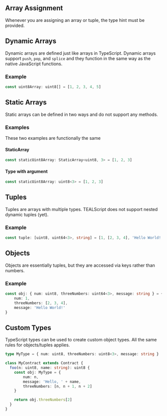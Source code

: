 ## Array Assignment

Whenever you are assigning an array or tuple, the type hint must be provided.

## Dynamic Arrays

Dynamic arrays are defined just like arrays in TypeScript. Dynamic arrays support `push`, `pop`, and `splice` and they function in the same way as the native JavaScript functions.

### Example

```ts
const uint8Array: uint8[] = [1, 2, 3, 4, 5]
```

## Static Arrays
Static arrays can be defined in two ways and do not support any methods.

### Examples

These two examples are functionally the same

#### StaticArray
```ts
const staticUint8Array: StaticArray<uint8, 3> = [1, 2, 3]
```

#### Type with argument
```ts
const staticUint8Array: uint8<3> = [1, 2, 3]
```

## Tuples

Tuples are arrays with multiple types. TEALScript does not support nested dynamic tuples (yet).

### Example

```ts
const tuple: [uint8, uint64<3>, string] = [1, [2, 3, 4], 'Hello World!']
```

## Objects

Objects are essentially tuples, but they are accessed via keys rather than numbers.


### Example
```ts
const obj: { num: uint8, threeNumbers: uint64<3>, message: string } = {
    num: 1, 
    threeNumbers: [2, 3, 4], 
    message: 'Hello World!'
}
```

## Custom Types
TypeScript types can be used to create custom object types. All the same rules for objects/tuples applies.

```ts
type MyType = { num: uint8, threeNumbers: uint8<3>, message: string }

class MyContract extends Contract {
  foo(n: uint8, name: string): uint8 {
    const obj: MyType = {
        num: n,
        message: 'Hello, ' + name,
        threeNumbers: [n, n + 1, n + 2]
    }

    return obj.threeNumbers[2]
  }
}
```
